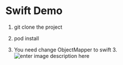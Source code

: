 # Swift Demo 

1. git clone the project 

2. pod install 

3. You need change ObjectMapper to swift 3. 
![enter image description here](https://ws4.sinaimg.cn/large/006tKfTcly1fkwtwhr6coj314g0bfack.jpg)
